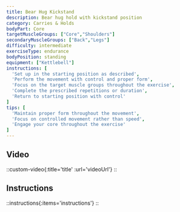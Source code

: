 ```yaml
---
title: Bear Hug Kickstand
description: Bear hug hold with kickstand position
category: Carries & Holds
bodyPart: Core
targetMuscleGroups: ["Core","Shoulders"]
secondaryMuscleGroups: ["Back","Legs"]
difficulty: intermediate
exerciseType: endurance
bodyPosition: standing
equipment: ["Kettlebell"]
instructions: [
  'Set up in the starting position as described',
  'Perform the movement with control and proper form',
  'Focus on the target muscle groups throughout the exercise',
  'Complete the prescribed repetitions or duration',
  'Return to starting position with control'
]
tips: [
  'Maintain proper form throughout the movement',
  'Focus on controlled movement rather than speed',
  'Engage your core throughout the exercise'
]
---
```


## Video

::custom-video{:title='title' :url='videoUrl'}
::

## Instructions

::instructions{:items='instructions'}
::

